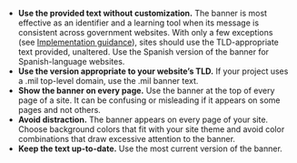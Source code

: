 - **Use the provided text without customization.** The banner is most effective as an identifier and a learning tool when its message is consistent across government websites. With only a few exceptions (see [Implementation guidance](#banner-implementation)), sites should use the TLD-appropriate text provided, unaltered. Use the Spanish version of the banner for Spanish-language websites.
- **Use the version appropriate to your website’s TLD.** If your project uses a .mil top-level domain, use the .mil banner text.
- **Show the banner on every page.** Use the banner at the top of every page of a site. It can be confusing or misleading if it appears on some pages and not others.
- **Avoid distraction.** The banner appears on every page of your site. Choose background colors that fit with your site theme and avoid color combinations that draw excessive attention to the banner.
- **Keep the text up-to-date.** Use the most current version of the banner.